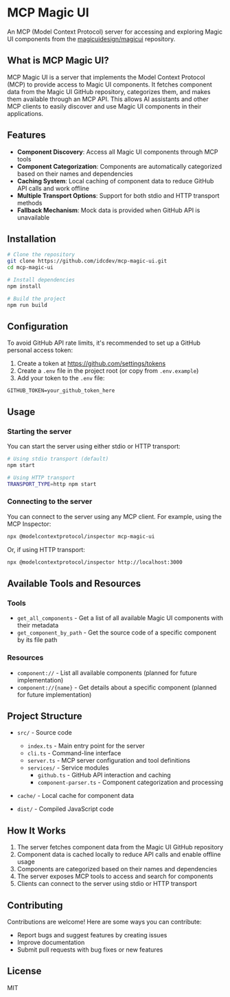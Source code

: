 # MCP Magic UI

An MCP (Model Context Protocol) server for accessing and exploring Magic UI components from the [magicuidesign/magicui](https://github.com/magicuidesign/magicui) repository.

## What is MCP Magic UI?

MCP Magic UI is a server that implements the Model Context Protocol (MCP) to provide access to Magic UI components. It fetches component data from the Magic UI GitHub repository, categorizes them, and makes them available through an MCP API. This allows AI assistants and other MCP clients to easily discover and use Magic UI components in their applications.

## Features

- **Component Discovery**: Access all Magic UI components through MCP tools
- **Component Categorization**: Components are automatically categorized based on their names and dependencies
- **Caching System**: Local caching of component data to reduce GitHub API calls and work offline
- **Multiple Transport Options**: Support for both stdio and HTTP transport methods
- **Fallback Mechanism**: Mock data is provided when GitHub API is unavailable

## Installation

```bash
# Clone the repository
git clone https://github.com/idcdev/mcp-magic-ui.git
cd mcp-magic-ui

# Install dependencies
npm install

# Build the project
npm run build
```

## Configuration

To avoid GitHub API rate limits, it's recommended to set up a GitHub personal access token:

1. Create a token at https://github.com/settings/tokens
2. Create a `.env` file in the project root (or copy from `.env.example`)
3. Add your token to the `.env` file:

```
GITHUB_TOKEN=your_github_token_here
```

## Usage

### Starting the server

You can start the server using either stdio or HTTP transport:

```bash
# Using stdio transport (default)
npm start

# Using HTTP transport
TRANSPORT_TYPE=http npm start
```

### Connecting to the server

You can connect to the server using any MCP client. For example, using the MCP Inspector:

```bash
npx @modelcontextprotocol/inspector mcp-magic-ui
```

Or, if using HTTP transport:

```bash
npx @modelcontextprotocol/inspector http://localhost:3000
```

## Available Tools and Resources

### Tools

- `get_all_components` - Get a list of all available Magic UI components with their metadata
- `get_component_by_path` - Get the source code of a specific component by its file path

### Resources

- `component://` - List all available components (planned for future implementation)
- `component://{name}` - Get details about a specific component (planned for future implementation)

## Project Structure

- `src/` - Source code
  - `index.ts` - Main entry point for the server
  - `cli.ts` - Command-line interface
  - `server.ts` - MCP server configuration and tool definitions
  - `services/` - Service modules
    - `github.ts` - GitHub API interaction and caching
    - `component-parser.ts` - Component categorization and processing

- `cache/` - Local cache for component data
- `dist/` - Compiled JavaScript code

## How It Works

1. The server fetches component data from the Magic UI GitHub repository
2. Component data is cached locally to reduce API calls and enable offline usage
3. Components are categorized based on their names and dependencies
4. The server exposes MCP tools to access and search for components
5. Clients can connect to the server using stdio or HTTP transport

## Contributing

Contributions are welcome! Here are some ways you can contribute:

- Report bugs and suggest features by creating issues
- Improve documentation
- Submit pull requests with bug fixes or new features

## License

MIT 
